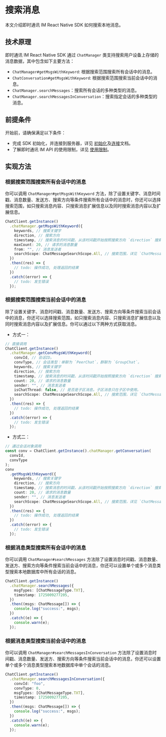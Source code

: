 # 搜索消息

<Toc />

本文介绍即时通讯 IM React Native SDK 如何搜索本地消息。

## 技术原理

即时通讯 IM React Native SDK 通过 `ChatManager` 类支持搜索用户设备上存储的消息数据，其中包含如下主要方法：

- `ChatManager#getMsgsWithKeyword`: 根据搜索范围搜索所有会话中的消息。
- `ChatConversation#getMsgsWithKeyword`: 根据搜索范围搜索当前会话中的消息。
- `ChatManager.searchMessages`：搜索所有会话的多种类型的消息。
- `ChatManager.searchMessagesInConversation`：搜索指定会话的多种类型的消息。

## 前提条件

开始前，请确保满足以下条件：

- 完成 SDK 初始化，并连接到服务器，详见 [初始化](initialization.html)及[连接](connection.html)文档。
- 了解即时通讯 IM API 的使用限制，详见 [使用限制](/product/limitation.html)。

## 实现方法

### 根据搜索范围搜索所有会话中的消息

你可以调用 `ChatManager#getMsgsWithKeyword` 方法，除了设置关键字、消息时间戳、消息数量、发送方、搜索方向等条件搜索所有会话中的消息时，你还可以选择搜索范围，如只搜索消息内容、只搜索消息扩展信息以及同时搜索消息内容以及扩展信息。

```typescript
ChatClient.getInstance()
  .chatManager.getMsgsWithKeyword({
    keywords, // 搜索关键字
    direction, // 搜索方向
    timestamp, // 搜索消息的时间戳，从该时间戳开始按照搜索方向 `direction` 搜索。
    maxCount: 20, // 请求的消息数量
    from: "", // 消息发送者
    searchScope: ChatMessageSearchScope.All, // 搜索范围，详见 `ChatMessageSearchScope` 类型。
  })
  .then((res) => {
    // todo: 操作成功, 处理返回的结果
  })
  .catch((error) => {
    // todo: 发生错误
  });
```

### 根据搜索范围搜索当前会话中的消息

除了设置关键字、消息时间戳、消息数量、发送方、搜索方向等条件搜索当前会话中的消息，你还可以选择搜索范围，如只搜索消息内容、只搜索消息扩展信息以及同时搜索消息内容以及扩展信息。你可以通过以下两种方式获取消息。

- 方式一：

```typescript
// 直接调用
ChatClient.getInstance()
  .chatManager.getConvMsgsWithKeyword({
    convId, // 会话ID。
    convType, // 会话类型：单聊为 `PeerChat`，群聊为 `GroupChat`。
    keywords, // 搜索关键字
    direction, // 搜索方向
    timestamp, // 搜索消息的时间戳，从该时间戳开始按照搜索方向 `direction` 搜索。
    count: 20, // 请求的消息数量
    sender: "", // 消息发送者
    isChatThread: false, // 是否是子区消息。子区消息只在子区中使用。
    searchScope: ChatMessageSearchScope.All, // 搜索范围，详见 `ChatMessageSearchScope` 类型。
  })
  .then((res) => {
    // todo: 操作成功, 处理返回的结果
  })
  .catch((error) => {
    // todo: 发生错误
  });
```

- 方式二：

```typescript
// 通过会话对象调用
const conv = ChatClient.getInstance().chatManager.getConversation(
  convId,
  convType
);
conv
  .getMsgsWithKeyword({
    keywords, // 搜索关键字
    direction, // 搜索方向
    timestamp, // 搜索消息的时间戳，从该时间戳开始按照搜索方向 `direction` 搜索。
    count: 20, // 请求的消息数量
    sender: "", // 消息发送者
    searchScope: ChatMessageSearchScope.All, // 搜索范围，详见 `ChatMessageSearchScope` 类型。
  })
  .then((res) => {
    // todo: 操作成功, 处理返回的结果
  })
  .catch((error) => {
    // todo: 发生错误
  });
```

### 根据消息类型搜索所有会话中的消息

你可以调用 `ChatManager#searchMessages` 方法除了设置消息时间戳、消息数量、发送方、搜索方向等条件搜索当前会话中的消息，你还可以设置单个或多个消息类型搜索本地数据库中所有会话的消息。

```typescript
ChatClient.getInstance()
  .chatManager.searchMessages({
    msgTypes: [ChatMessageType.TXT],
    timestamp: 1725009277205,
  })
  .then((msgs: ChatMessage[]) => {
    console.log("success:", msgs);
  })
  .catch((e) => {
    console.warn(e);
  });
```

### 根据消息类型搜索当前会话中的消息

你可以调用 `ChatManager#searchMessagesInConversation` 方法除了设置消息时间戳、消息数量、发送方、搜索方向等条件搜索当前会话中的消息，你还可以设置单个或多个消息类型搜索本地数据库中单个会话的消息。

```typescript
ChatClient.getInstance()
  .chatManager.searchMessagesInConversation({
    convId: "foo",
    convType: 0,
    msgTypes: [ChatMessageType.TXT],
    timestamp: 1725009277205,
  })
  .then((msgs: ChatMessage[]) => {
    console.log("success:", msgs);
  })
  .catch((e) => {
    console.warn(e);
  });
```
